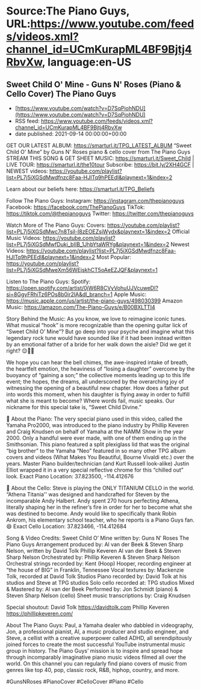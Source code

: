 # Source:The Piano Guys, URL:https://www.youtube.com/feeds/videos.xml?channel_id=UCmKurapML4BF9Bjtj4RbvXw, language:en-US

## Sweet Child O' Mine - Guns N' Roses (Piano & Cello Cover) The Piano Guys
 - [https://www.youtube.com/watch?v=D7SqPiohNDU](https://www.youtube.com/watch?v=D7SqPiohNDU)
 - RSS feed: https://www.youtube.com/feeds/videos.xml?channel_id=UCmKurapML4BF9Bjtj4RbvXw
 - date published: 2021-09-14 00:00:00+00:00

GET OUR LATEST ALBUM: https://smarturl.it/TPG_LATEST_ALBUM 
“Sweet Child O' Mine” by Guns N' Roses piano & cello cover from The Piano Guys
STREAM THIS SONG & GET SHEET MUSIC: https://smarturl.it/Sweet_Child | LIVE TOUR: https://smarturl.it/the10tour Subscribe: https://bit.ly/2XH4GCF | NEWEST videos: https://youtube.com/playlist?list=PL7j5iXGSdMwdfnzc8Faa-HJITq9hPEEdI&playnext=1&index=2

Learn about our beliefs here: https://smarturl.it/TPG_Beliefs 

Follow The Piano Guys:
Instagram: https://instagram.com/thepianoguys
Facebook: https://facebook.com/ThePianoGuys
TikTok: https://tiktok.com/@thepianoguys 
Twitter: https://twitter.com/thepianoguys

Watch More of The Piano Guys: 
Covers: https://youtube.com/playlist?list=PL7j5iXGSdMwc7n8Tsjl-I8zEOEZsjWydx&playnext=1&index=2 
Official Music Videos: https://youtube.com/playlist?list=PL7j5iXGSdMwfDukj_bIIB_1JhbYtaWRYg&playnext=1&index=2 
Newest Videos: https://youtube.com/playlist?list=PL7j5iXGSdMwdfnzc8Faa-HJITq9hPEEdI&playnext=1&index=2
Most Popular: https://youtube.com/playlist?list=PL7j5iXGSdMweXm56WEjskhCT5oAeEZJQF&playnext=1 

Listen to The Piano Guys: 
Spotify: https://open.spotify.com/artist/0jW6R8CVyVohuUJVcuweDI?si=8GgyFRhiTz6POs8b0ir2IA&dl_branch=1 
Apple Music: https://music.apple.com/us/artist/the-piano-guys/498030399 
Amazon Music: https://amazon.com/The-Piano-Guys/e/B00BXLTTI4 

Story Behind the Music: 
As you know, we love to reimagine iconic tunes. What musical “hook” is more recognizable than the opening guitar lick of “Sweet Child O’ Mine”? But go deep into your psyche and imagine what this legendary rock tune would have sounded like if it had been instead written by an emotional father of a bride for her walk down the aisle? Did we get it right? 😌👰🏼

We hope you can hear the bell chimes, the awe-inspired intake of breath, the heartfelt emotion, the heaviness of “losing a daughter” overcome by the buoyancy of “gaining a son;” the collective moments leading up to this life event; the hopes, the dreams, all underscored by the overarching joy of witnessing the opening of a beautiful new chapter. How does a father put into words this moment, when his daughter is flying away in order to fulfill what she is meant to become? Where words fail, music speaks. Our nickname for this special take is, “Sweet Child Divine.”

🎹 About the Piano: 
The very special piano used in this video, called the Yamaha Pro2000, was introduced to the piano industry by Phillip Keveren and Craig Knudsen on behalf of Yamaha at the NAMM Show in the year 2000. Only a handful were ever made, with one of them ending up in the Smithsonian. This piano featured a split plexiglass lid that was the original “big brother” to the Yamaha “Neo” featured in so many other TPG album covers and videos (What Makes You Beautiful, Bourne Vivaldi etc.) over the years. Master Piano builder/technician (and Kurt Russell look-alike) Justin Elliot wrapped it in a very special reflective chrome for this “chilled out” look. 
Exact Piano Location: 37.823500, -114.412676

 🎻 About the Cello:
Steve is playing the ONLY TITANIUM CELLO in the world. “Athena Titania'' was designed and handcrafted for Steven by the incomparable Andy Halbert. Andy spent 270 hours perfecting Athena, literally shaping her in the refiner’s fire in order for her to become what she was destined to become. Andy would like to specifically thank Robin Ankrom, his elementary school teacher, who he reports is a Piano Guys fan. 😄
Exact Cello Location: 37.823466, -114.412684

Song & Video Credits:
Sweet Child O’ Mine written by: Guns N’ Roses
The Piano Guys Arrangement produced by: Al van der Beek & Steven Sharp Nelson, written by David Tolk Phillip Keveren Al van der Beek & Steven Sharp Nelson
Orchestrated by: Phillip Keveren & Steven Sharp Nelson
Orchestral strings recorded by: Kent (Hoop) Hooper, recording engineer at “the house of BIG” in Franklin, Tennessee
Vocal textures by: Mackenzie Tolk, recorded at David Tolk Studios
Piano recorded by: David Tolk at his studios and Steve at TPG studios
Solo cello recorded at: TPG studios
Mixed & Mastered by: Al van der Beek
Performed by: Jon Schmidt (piano) & Steven Sharp Nelson (cello)
Sheet music transcriptions by: Craig Knudsen 

Special shoutout:
David Tolk https://davidtolk.com
Phillip Keveren https://phillipkeveren.com/

About The Piano Guys:
Paul, a Yamaha dealer who dabbled in videography, Jon, a professional pianist, Al, a music producer and studio engineer, and Steve, a cellist with a creative superpower called ADHD, all serendipitously joined forces to create the most successful YouTube instrumental music group in history. The Piano Guys’ mission is to inspire and spread hope through incomparably imaginative piano music videos filmed all over the world. On this channel you can regularly find piano covers of music from genres like top 40, pop, classic rock, R&B, hiphop, country, and more. 

#GunsNRoses #PianoCover #CelloCover #Piano #Cello

